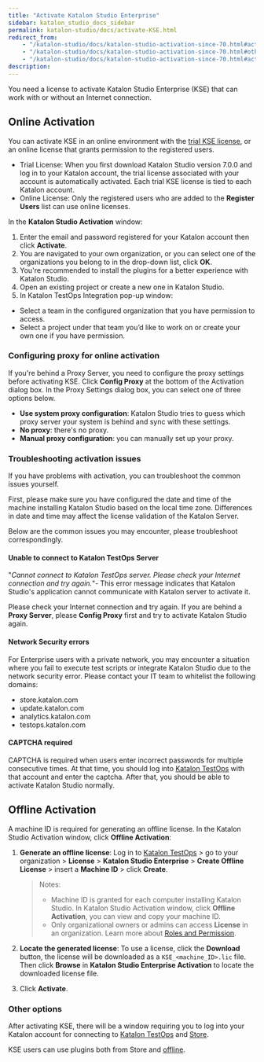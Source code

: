 ```yaml
---
title: "Activate Katalon Studio Enterprise"
sidebar: katalon_studio_docs_sidebar
permalink: katalon-studio/docs/activate-KSE.html
redirect_from:
    - "/katalon-studio/docs/katalon-studio-activation-since-70.html#activating-katalon-studio-enterprise"
    - "/katalon-studio/docs/katalon-studio-activation-since-70.html#other-options"
    - "/katalon-studio/docs/katalon-studio-activation-since-70.html#activating-katalon-studio-enterprise-trial-license"
description:
---
```

You need a license to activate Katalon Studio Enterprise (KSE) that can work with or without an Internet connection.

## Online Activation

You can activate KSE in an online environment with the [trial KSE license](/katalon-studio/docs/license.html), or an online license that grants permission to the registered users.

* Trial License: When you first download Katalon Studio version 7.0.0 and log in to your Katalon account, the trial license associated with your account is automatically activated. Each trial KSE license is tied to each Katalon account.
* Online License: Only the registered users who are added to the **Register Users** list can use online licenses.

In the **Katalon Studio Activation** window:

1. Enter the email and password registered for your Katalon account then click **Activate**.
2. You are navigated to your own organization, or you can select one of the organizations you belong to in the drop-down list, click **OK**.
3. You're recommended to install the plugins for a better experience with Katalon Studio.
4. Open an existing project or create a new one in Katalon Studio.
5. In Katalon TestOps Integration pop-up window:

* Select a team in the configured organization that you have permission to access.
* Select a project under that team you’d like to work on or create your own one if you have permission.

### Configuring proxy for online activation

If you're behind a Proxy Server, you need to configure the proxy settings before activating KSE. Click **Config Proxy** at the bottom of the Activation dialog box. In the Proxy Settings dialog box, you can select one of three options below.

* **Use system proxy configuration**: Katalon Studio tries to guess which proxy server your system is behind and sync with these settings.
* **No proxy**: there's no proxy.
* **Manual proxy configuration**: you can manually set up your proxy.

### Troubleshooting activation issues

If you have problems with activation, you can troubleshoot the common issues yourself.

First, please make sure you have configured the date and time of the machine installing Katalon Studio based on the local time zone. Differences in date and time may affect the license validation of the Katalon Server.

Below are the common issues you may encounter, please troubleshoot correspondingly.

#### Unable to connect to Katalon TestOps Server

"_Cannot connect to Katalon TestOps server. Please check your Internet connection and try again._"- This error message indicates that Katalon Studio's application cannot communicate with Katalon server to activate it.

Please check your Internet connection and try again. If you are behind a **Proxy Server**, please **Config Proxy** first and try to activate Katalon Studio again.

#### Network Security errors

For Enterprise users with a private network, you may encounter a situation where you fail to execute test scripts or integrate Katalon Studio due to the network security error. Please contact your IT team to whitelist the following domains:

* store.katalon.com
* update.katalon.com
* analytics.katalon.com
* testops.katalon.com

#### CAPTCHA required

CAPTCHA is required when users enter incorrect passwords for multiple consecutive times. At that time, you should log into [Katalon TestOps](https://analytics.katalon.com/) with that account and enter the captcha. After that, you should be able to activate Katalon Studio normally.

## Offline Activation

A machine ID is required for generating an offline license. In the Katalon Studio Activation window, click **Offline Activation**:

1. **Generate an offline license**: Log in to [Katalon TestOps](https://analytics.katalon.com/home) > go to your organization > **License** > **Katalon Studio Enterprise** > **Create Offline License** > insert a **Machine ID** > click **Create**.

    > Notes:
    >
    >* Machine ID is granted for each computer installing Katalon Studio. In Katalon Studio Activation window, click **Offline Activation**, you can view and copy your machine ID.
    >* Only organizational owners or admins can access **License** in an organization. Learn more about [Roles and Permission](https://docs.katalon.com/katalon-analytics/docs/user-management.html#roles-and-default-permissions).

2. **Locate the generated license**: To use a license, click the **Download** button, the license will be downloaded as a `KSE_<machine_ID>.lic` file. Then click **Browse** in **Katalon Studio Enterprise Activation** to locate the downloaded license file.

3. Click **Activate**.

### Other options

After activating KSE, there will be a window requiring you to log into your Katalon account for connecting to [Katalon TestOps](https://docs.katalon.com/katalon-studio/docs/katalon-analytics-beta-integration.html) and [Store](https://docs.katalon.com/katalon-store/docs/overview.html).

KSE users can use plugins both from Store and [offline](https://docs.katalon.com/katalon-studio/docs/offline-plugin.html).
